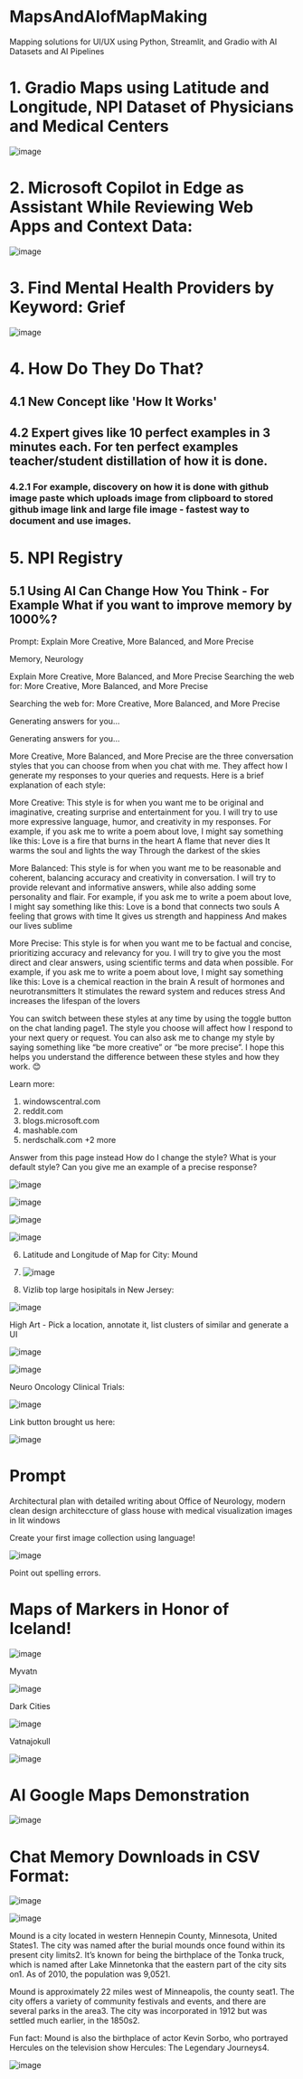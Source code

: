 # MapsAndAIofMapMaking
Mapping solutions for UI/UX using Python, Streamlit, and Gradio with AI Datasets and AI Pipelines

# 1. Gradio Maps using Latitude and Longitude, NPI Dataset of Physicians and Medical Centers

![image](https://github.com/AaronCWacker/MapsAndAIofMapMaking/assets/30595158/443299e5-927e-4dfe-8b2b-a0fd2590b50a)

# 2. Microsoft Copilot in Edge as Assistant While Reviewing Web Apps and Context Data:

![image](https://github.com/AaronCWacker/MapsAndAIofMapMaking/assets/30595158/6e85c3fc-757b-4b7b-a8c4-47080c6e9305)

# 3. Find Mental Health Providers by Keyword: Grief

![image](https://github.com/AaronCWacker/MapsAndAIofMapMaking/assets/30595158/322602ec-7438-4266-95b6-99c2177f7f6d)

# 4. How Do They Do That? 
## 4.1 New Concept like 'How It Works'
## 4.2 Expert gives like 10 perfect examples in 3 minutes each.  For ten perfect examples teacher/student distillation of how it is done.
### 4.2.1 For example, discovery on how it is done with github image paste which uploads image from clipboard to stored github image link and large file image - fastest way to document and use images.

# 5. NPI Registry
## 5.1 Using AI Can Change How You Think - For Example What if you want to improve memory by 1000%?

Prompt:
Explain More Creative, More Balanced, and More Precise

Memory, Neurology

Explain More Creative, More Balanced, and More Precise
Searching the web for: More Creative, More Balanced, and More Precise

Searching the web for: More Creative, More Balanced, and More Precise

Generating answers for you…

Generating answers for you…

More Creative, More Balanced, and More Precise are the three conversation styles that you can choose from when you chat with me. They affect how I generate my responses to your queries and requests. Here is a brief explanation of each style:

More Creative: This style is for when you want me to be original and imaginative, creating surprise and entertainment for you. I will try to use more expressive language, humor, and creativity in my responses. For example, if you ask me to write a poem about love, I might say something like this:
Love is a fire that burns in the heart A flame that never dies It warms the soul and lights the way Through the darkest of the skies

More Balanced: This style is for when you want me to be reasonable and coherent, balancing accuracy and creativity in conversation. I will try to provide relevant and informative answers, while also adding some personality and flair. For example, if you ask me to write a poem about love, I might say something like this:
Love is a bond that connects two souls A feeling that grows with time It gives us strength and happiness And makes our lives sublime

More Precise: This style is for when you want me to be factual and concise, prioritizing accuracy and relevancy for you. I will try to give you the most direct and clear answers, using scientific terms and data when possible. For example, if you ask me to write a poem about love, I might say something like this:
Love is a chemical reaction in the brain A result of hormones and neurotransmitters It stimulates the reward system and reduces stress And increases the lifespan of the lovers

You can switch between these styles at any time by using the toggle button on the chat landing page1. The style you choose will affect how I respond to your next query or request. You can also ask me to change my style by saying something like “be more creative” or “be more precise”. I hope this helps you understand the difference between these styles and how they work. 😊

Learn more:
1. windowscentral.com
2. reddit.com
3. blogs.microsoft.com
4. mashable.com
5. nerdschalk.com
+2 more

Answer from this page instead
How do I change the style?
What is your default style?
Can you give me an example of a precise response?

![image](https://github.com/AaronCWacker/MapsAndAIofMapMaking/assets/30595158/c81d47cb-1d3e-4012-a158-d3d0cf31580f)

![image](https://github.com/AaronCWacker/MapsAndAIofMapMaking/assets/30595158/c3f855cb-45ea-4ea7-8606-fdc6995feeb8)

![image](https://github.com/AaronCWacker/MapsAndAIofMapMaking/assets/30595158/4e1b8b97-3996-48f2-9ff4-e73f40a494cc)

![image](https://github.com/AaronCWacker/MapsAndAIofMapMaking/assets/30595158/0b4bfaac-ceb8-444d-ad3a-4b7c59db751e)

6. Latitude and Longitude of Map for City:  Mound
7. ![image](https://github.com/AaronCWacker/MapsAndAIofMapMaking/assets/30595158/23dbe013-7780-45f1-9d22-4b529281a197)

8. Vizlib top large hosipitals in New Jersey:

![image](https://github.com/AaronCWacker/MapsAndAIofMapMaking/assets/30595158/13468e3f-be80-443a-974b-c4c09024f676)

High Art - Pick a location, annotate it, list clusters of similar and generate a UI

![image](https://github.com/AaronCWacker/MapsAndAIofMapMaking/assets/30595158/df38af7d-25c9-40a1-b575-df67c2dff1d5)


![image](https://github.com/AaronCWacker/MapsAndAIofMapMaking/assets/30595158/5e8fa63e-e2e3-4eb3-ab7f-3949a133a009)

Neuro Oncology Clinical Trials:

![image](https://github.com/AaronCWacker/MapsAndAIofMapMaking/assets/30595158/6217644a-e8f4-455e-87ca-4cb490ef82e1)

Link button brought us here:

![image](https://github.com/AaronCWacker/MapsAndAIofMapMaking/assets/30595158/81ebd62b-f8f2-4082-95ee-5d8a066ed258)


# Prompt

Architectural plan with detailed writing about Office of Neurology, modern clean design architeccture of glass house with medical visualization images in lit windows

Create your first image collection using language!

![image](https://github.com/AaronCWacker/MapsAndAIofMapMaking/assets/30595158/de08c8e9-c4ba-4588-8a07-a3dfe77f2257)

Point out spelling errors.

# Maps of Markers in Honor of Iceland!

![image](https://github.com/AaronCWacker/MapsAndAIofMapMaking/assets/30595158/9582284a-6b5a-40e1-a857-1bb3a8f8d4a6)

Myvatn

![image](https://github.com/AaronCWacker/MapsAndAIofMapMaking/assets/30595158/9d261283-2fb0-4bbe-a132-0ddbfc60e369)

Dark Cities

![image](https://github.com/AaronCWacker/MapsAndAIofMapMaking/assets/30595158/1460f588-d392-4481-aa41-3cbe616995d8)

Vatnajokull

![image](https://github.com/AaronCWacker/MapsAndAIofMapMaking/assets/30595158/bff3b722-e93c-48de-af19-f936fd044200)

# AI Google Maps Demonstration

![image](https://github.com/AaronCWacker/MapsAndAIofMapMaking/assets/30595158/3d514bfc-b0d8-4d00-9888-21ee737ea94d)

# Chat Memory Downloads in CSV Format:

![image](https://github.com/AaronCWacker/MapsAndAIofMapMaking/assets/30595158/303618b9-ac58-4e28-9e20-7b1d3e985b71)

![image](https://github.com/AaronCWacker/MapsAndAIofMapMaking/assets/30595158/292fd578-1516-4292-8ec7-76ddd50692a1)

Mound is a city located in western Hennepin County, Minnesota, United States1. The city was named after the burial mounds once found within its present city limits2. It’s known for being the birthplace of the Tonka truck, which is named after Lake Minnetonka that the eastern part of the city sits on1. As of 2010, the population was 9,0521.

Mound is approximately 22 miles west of Minneapolis, the county seat1. The city offers a variety of community festivals and events, and there are several parks in the area3. The city was incorporated in 1912 but was settled much earlier, in the 1850s2.

Fun fact: Mound is also the birthplace of actor Kevin Sorbo, who portrayed Hercules on the television show Hercules: The Legendary Journeys4.

![image](https://github.com/AaronCWacker/MapsAndAIofMapMaking/assets/30595158/c8dbaca9-727a-4821-9c90-3f4b9dc1f50b)









